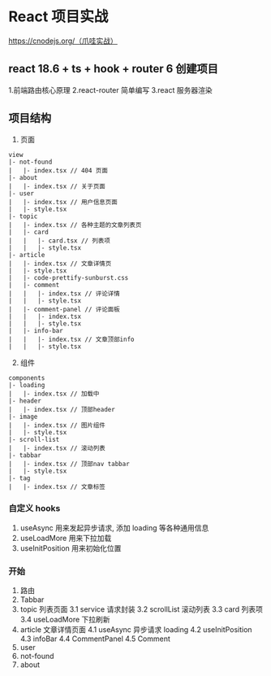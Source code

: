 # React 项目实战

https://cnodejs.org/（爪哇实战）

## react 18.6 + ts + hook + router 6 创建项目

1.前端路由核心原理
2.react-router 简单编写
3.react 服务器渲染

## 项目结构

1. 页面

```
view
|- not-found
|   |- index.tsx // 404 页面
|- about
|   |- index.tsx // 关于页面
|- user
|   |- index.tsx // 用户信息页面
|   |- style.tsx
|- topic
|   |- index.tsx // 各种主题的文章列表页
|   |- card
|   |   |- card.tsx // 列表项
|   |   |- style.tsx
|- article
|   |- index.tsx // 文章详情页
|   |- style.tsx
|   |- code-prettify-sunburst.css
|   |- comment
|   |   |- index.tsx // 评论详情
|   |   |- style.tsx
|   |- comment-panel // 评论面板
|   |   |- index.tsx
|   |   |- style.tsx
|   |- info-bar
|   |   |- index.tsx // 文章顶部info
|   |   |- style.tsx
```

2. 组件

```
components
|- loading
|   |- index.tsx // 加载中
|- header
|   |- index.tsx // 顶部header
|- image
|   |- index.tsx // 图片组件
|   |- style.tsx
|- scroll-list
|   |- index.tsx // 滚动列表
|- tabbar
|   |- index.tsx // 顶部nav tabbar
|   |- style.tsx
|- tag
|   |- index.tsx // 文章标签
```

### 自定义 hooks

1. useAsync 用来发起异步请求, 添加 loading 等各种通用信息
2. useLoadMore 用来下拉加载
3. useInitPosition 用来初始化位置

### 开始

1. 路由
2. Tabbar
3. topic 列表页面
   3.1 service 请求封装
   3.2 scrollList 滚动列表
   3.3 card 列表项
   3.4 useLoadMore 下拉刷新
4. article 文章详情页面
   4.1 useAsync 异步请求 loading
   4.2 useInitPosition
   4.3 infoBar
   4.4 CommentPanel
   4.5 Comment
5. user
6. not-found
7. about
